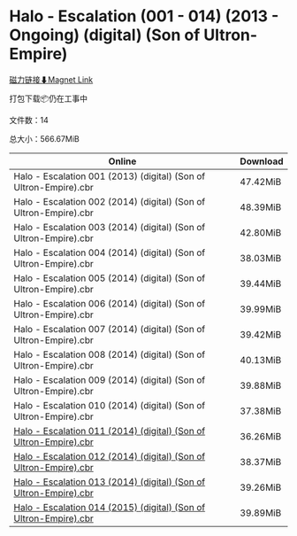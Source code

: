 # Halo - Escalation (001 - 014) (2013 - Ongoing) (digital) (Son of Ultron-Empire)

[磁力链接⬇Magnet Link](magnet:?xt=urn:btih:ec98fee6c8d5e0931756fb9cca79d797a961d794&dn=Halo%20-%20Escalation%20%28001%20-%20014%29%20%282013%20-%20Ongoing%29%20%28digital%29%20%28Son%20of%20Ultron-Empire%29)

打包下载📦仍在工事中

文件数：14

总大小：566.67MiB

Online | Download
--- | ---
Halo - Escalation 001 (2013) (digital) (Son of Ultron-Empire).cbr | 47.42MiB
Halo - Escalation 002 (2014) (digital) (Son of Ultron-Empire).cbr | 48.39MiB
Halo - Escalation 003 (2014) (digital) (Son of Ultron-Empire).cbr | 42.80MiB
Halo - Escalation 004 (2014) (digital) (Son of Ultron-Empire).cbr | 38.03MiB
Halo - Escalation 005 (2014) (digital) (Son of Ultron-Empire).cbr | 39.44MiB
Halo - Escalation 006 (2014) (digital) (Son of Ultron-Empire).cbr | 39.99MiB
Halo - Escalation 007 (2014) (digital) (Son of Ultron-Empire).cbr | 39.42MiB
Halo - Escalation 008 (2014) (digital) (Son of Ultron-Empire).cbr | 40.13MiB
Halo - Escalation 009 (2014) (digital) (Son of Ultron-Empire).cbr | 39.88MiB
Halo - Escalation 010 (2014) (digital) (Son of Ultron-Empire).cbr | 37.38MiB
[Halo - Escalation 011 (2014) (digital) (Son of Ultron-Empire).cbr](https://github.com/alicewish/markdown/blob/master/comic/Halo-Escalation-011-2014-digital-Son-of-Ultron-Empire-cbr.md) | 36.26MiB
[Halo - Escalation 012 (2014) (digital) (Son of Ultron-Empire).cbr](https://github.com/alicewish/markdown/blob/master/comic/Halo-Escalation-012-2014-digital-Son-of-Ultron-Empire-cbr.md) | 38.37MiB
[Halo - Escalation 013 (2014) (digital) (Son of Ultron-Empire).cbr](https://github.com/alicewish/markdown/blob/master/comic/Halo-Escalation-013-2014-digital-Son-of-Ultron-Empire-cbr.md) | 39.26MiB
[Halo - Escalation 014 (2015) (digital) (Son of Ultron-Empire).cbr](https://github.com/alicewish/markdown/blob/master/comic/Halo-Escalation-014-2015-digital-Son-of-Ultron-Empire-cbr.md) | 39.89MiB